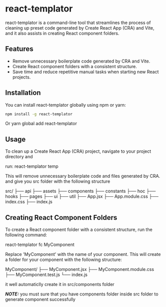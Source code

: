 # react-templator

react-templator is a command-line tool that streamlines the process of cleaning up preset code generated by Create React App (CRA) and Vite, and it also assists in creating React component folders.

## Features

- Remove unnecessary boilerplate code generated by CRA and Vite.
- Create React component folders with a consistent structure.
- Save time and reduce repetitive manual tasks when starting new React projects.

## Installation

You can install react-templator globally using npm or yarn:

```bash
npm install -g react-templator
```

Or
yarn global add react-templator

## Usage

To clean up a Create React App (CRA) project, navigate to your project directory and

run: react-templator temp

This will remove unnecessary boilerplate code and files generated by CRA.
and give you src folder with the following structure

src/
├── api
├── assets
├── components
├── constants
├── hoc
├── hooks
├── pages
├── ui
├── util
├── App.jsx
├── App.module.css
├── index.css
├── index.js

## Creating React Component Folders

To create a React component folder with a consistent structure, run the following command:

react-templator fc MyComponent

Replace 'MyComponent' with the name of your component. This will create a folder for your component with the following structure:

MyComponent/
├── MyComponent.jsx
├── MyComponent.module.css
├── MyComponent.test.js
└── index.js

it well automaticlly create it in src/components folder

**_NOTE:_** you must sure that you have components folder inside src folder to generate component successfully
